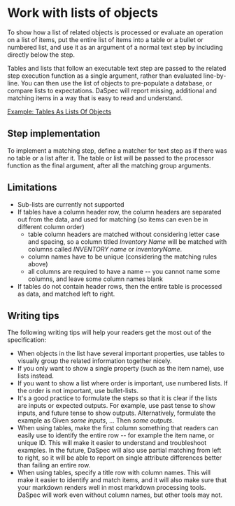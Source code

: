 # Work with lists of objects 

To show how a list of related objects is processed or evaluate an operation on a list of items, put the entire list of items into a table or a bullet or numbered list, and use it as an argument of a normal text step by including directly below the step.

Tables and lists that follow an executable text step are passed to the related step execution function as a single argument, rather than evaluated line-by-line. You can then use the list of objects to pre-populate a database, or compare lists to expectations. DaSpec will report missing, additional and matching items in a way that is easy to read and understand.

[Example: Tables As Lists Of Objects](../examples/tables_as_lists_of_objects/README.md)

## Step implementation

To implement a matching step, define a matcher for text step as if there was no table or a list after it. The table or list will be passed to the processor function as the final argument, after all the matching group arguments. 

## Limitations 

* Sub-lists are currently not supported
* If tables have a column header row, the column headers are separated out from the data, and used for matching (so items can even be in different column order)
  * table column headers are matched without considering letter case and spacing, so a column titled _Inventory Name_ will be matched with columns called _INVENTORY name_ or _inventoryName_. 
  * column names have to be unique (considering the matching rules above)
  * all columns are required to have a name -- you cannot name some columns, and leave some column names blank
* If tables do not contain header rows, then the entire table is processed as data, and matched left to right. 

## Writing tips 

The following writing tips will help your readers get the most out of the specification: 

* When objects in the list have several important properties, use tables to visually group the related information together nicely.
* If you only want to show a single property (such as the item name), use lists instead. 
* If you want to show a list where order is important, use numbered lists. If the order is not important, use bullet-lists.
* It's a good practice to formulate the steps so that it is clear if the lists are inputs or expected outputs. For example, use past tense to show inputs, and future tense to show outputs. Alternatively, formulate the example as Given _some inputs_, ... Then _some outputs_.
* When using tables, make the first column something that readers can easily use to identify the entire row -- for example the item name, or unique ID. This will make it easier to understand and troubleshoot examples. In the future, DaSpec will also use partial matching from left to right, so it will be able to report on single attribute differences better than failing an entire row.
* When using tables, specify a title row with column names. This will make it easier to identify and match items, and it will also make sure that your markdown renders well in most markdown processing tools. DaSpec will work even without column names, but other tools may not.
